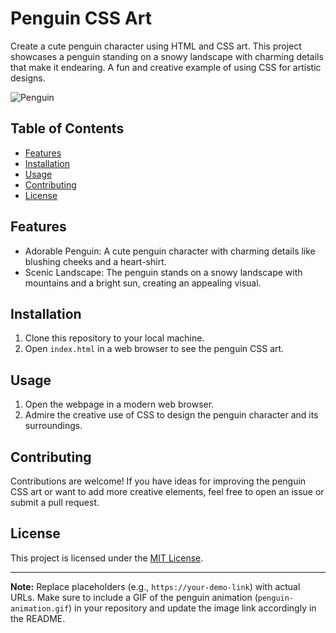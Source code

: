# Penguin CSS Art

Create a cute penguin character using HTML and CSS art. This project showcases a penguin standing on a snowy landscape with charming details that make it endearing. A fun and creative example of using CSS for artistic designs.

![Penguin](./penguin-animation.gif)

## Table of Contents

- [Features](#features)
- [Installation](#installation)
- [Usage](#usage)
- [Contributing](#contributing)
- [License](#license)


## Features

- Adorable Penguin: A cute penguin character with charming details like blushing cheeks and a heart-shirt.
- Scenic Landscape: The penguin stands on a snowy landscape with mountains and a bright sun, creating an appealing visual.

## Installation

1. Clone this repository to your local machine.
2. Open `index.html` in a web browser to see the penguin CSS art.

## Usage

1. Open the webpage in a modern web browser.
2. Admire the creative use of CSS to design the penguin character and its surroundings.

## Contributing

Contributions are welcome! If you have ideas for improving the penguin CSS art or want to add more creative elements, feel free to open an issue or submit a pull request.

## License

This project is licensed under the [MIT License](LICENSE).

---

**Note:** Replace placeholders (e.g., `https://your-demo-link`) with actual URLs. Make sure to include a GIF of the penguin animation (`penguin-animation.gif`) in your repository and update the image link accordingly in the README.
